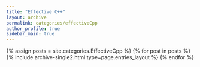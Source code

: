 ```yaml
---
title: "Effective C++"
layout: archive
permalink: categories/effectiveCpp
author_profile: true
sidebar_main: true
---
```



{% assign posts = site.categories.EffectiveCpp %}
{% for post in posts %} {% include archive-single2.html type=page.entries_layout %} {% endfor %}